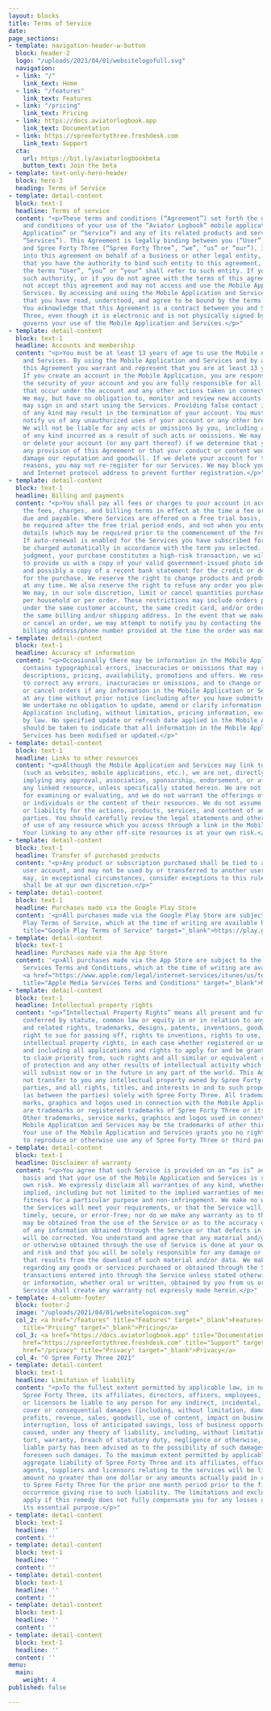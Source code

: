 ```yaml
---
layout: blocks
title: Terms of Service
date: 
page_sections:
- template: navigation-header-w-button
  block: header-2
  logo: "/uploads/2021/04/01/websitelogofull.svg"
  navigation:
  - link: "/"
    link_text: Home
  - link: "/features"
    link_text: Features
  - link: "/pricing"
    link_text: Pricing
  - link: https://docs.aviatorlogbook.app
    link_text: Documentation
  - link: https://spreefortythree.freshdesk.com
    link_text: Support
  cta:
    url: https://bit.ly/aviatorlogbookbeta
    button_text: Join the beta
- template: text-only-hero-header
  block: hero-3
  heading: Terms of Service
- template: detail-content
  block: text-1
  headline: Terms of service
  content: "<p>These terms and conditions (“Agreement”) set forth the general terms
    and conditions of your use of the “Aviator Logbook” mobile application (“Mobile
    Application” or “Service”) and any of its related products and services (collectively,
    “Services”). This Agreement is legally binding between you (“User”, “you” or “your”)
    and Spree Forty Three (“Spree Forty Three”, “we”, “us” or “our”). If you are entering
    into this agreement on behalf of a business or other legal entity, you represent
    that you have the authority to bind such entity to this agreement, in which case
    the terms “User”, “you” or “your” shall refer to such entity. If you do not have
    such authority, or if you do not agree with the terms of this agreement, you must
    not accept this agreement and may not access and use the Mobile Application and
    Services. By accessing and using the Mobile Application and Services, you acknowledge
    that you have read, understood, and agree to be bound by the terms of this Agreement.
    You acknowledge that this Agreement is a contract between you and Spree Forty
    Three, even though it is electronic and is not physically signed by you, and it
    governs your use of the Mobile Application and Services.</p>"
- template: detail-content
  block: text-1
  headline: Accounts and membership
  content: "<p>You must be at least 13 years of age to use the Mobile Application
    and Services. By using the Mobile Application and Services and by agreeing to
    this Agreement you warrant and represent that you are at least 13 years of age.
    If you create an account in the Mobile Application, you are responsible for maintaining
    the security of your account and you are fully responsible for all activities
    that occur under the account and any other actions taken in connection with it.
    We may, but have no obligation to, monitor and review new accounts before you
    may sign in and start using the Services. Providing false contact information
    of any kind may result in the termination of your account. You must immediately
    notify us of any unauthorized uses of your account or any other breaches of security.
    We will not be liable for any acts or omissions by you, including any damages
    of any kind incurred as a result of such acts or omissions. We may suspend, disable,
    or delete your account (or any part thereof) if we determine that you have violated
    any provision of this Agreement or that your conduct or content would tend to
    damage our reputation and goodwill. If we delete your account for the foregoing
    reasons, you may not re-register for our Services. We may block your email address
    and Internet protocol address to prevent further registration.</p>"
- template: detail-content
  block: text-1
  headline: Billing and payments
  content: "<p>You shall pay all fees or charges to your account in accordance with
    the fees, charges, and billing terms in effect at the time a fee or charge is
    due and payable. Where Services are offered on a free trial basis, payment may
    be required after the free trial period ends, and not when you enter your billing
    details (which may be required prior to the commencement of the free trial period).
    If auto-renewal is enabled for the Services you have subscribed for, you will
    be charged automatically in accordance with the term you selected. If, in our
    judgment, your purchase constitutes a high-risk transaction, we will require you
    to provide us with a copy of your valid government-issued photo identification,
    and possibly a copy of a recent bank statement for the credit or debit card used
    for the purchase. We reserve the right to change products and product pricing
    at any time. We also reserve the right to refuse any order you place with us.
    We may, in our sole discretion, limit or cancel quantities purchased per person,
    per household or per order. These restrictions may include orders placed by or
    under the same customer account, the same credit card, and/or orders that use
    the same billing and/or shipping address. In the event that we make a change to
    or cancel an order, we may attempt to notify you by contacting the e-mail and/or
    billing address/phone number provided at the time the order was made.</p>"
- template: detail-content
  block: text-1
  headline: Accuracy of information
  content: "<p>Occasionally there may be information in the Mobile Application that
    contains typographical errors, inaccuracies or omissions that may relate to product
    descriptions, pricing, availability, promotions and offers. We reserve the right
    to correct any errors, inaccuracies or omissions, and to change or update information
    or cancel orders if any information in the Mobile Application or Services is inaccurate
    at any time without prior notice (including after you have submitted your order).
    We undertake no obligation to update, amend or clarify information in the Mobile
    Application including, without limitation, pricing information, except as required
    by law. No specified update or refresh date applied in the Mobile Application
    should be taken to indicate that all information in the Mobile Application or
    Services has been modified or updated.</p>"
- template: detail-content
  block: text-1
  headline: Links to other resources
  content: "<p>Although the Mobile Application and Services may link to other resources
    (such as websites, mobile applications, etc.), we are not, directly or indirectly,
    implying any approval, association, sponsorship, endorsement, or affiliation with
    any linked resource, unless specifically stated herein. We are not responsible
    for examining or evaluating, and we do not warrant the offerings of, any businesses
    or individuals or the content of their resources. We do not assume any responsibility
    or liability for the actions, products, services, and content of any other third
    parties. You should carefully review the legal statements and other conditions
    of use of any resource which you access through a link in the Mobile Application.
    Your linking to any other off-site resources is at your own risk.</p>"
- template: detail-content
  block: text-1
  headline: Transfer of purchased products
  content: "<p>Any product or subscription purchased shall be tied to an individual
    user account, and may not be used by or transferred to another user account. We
    may, in exceptional circumstances, consider exceptions to this rule, but this
    shall be at our own discretion.</p>"
- template: detail-content
  block: text-1
  headline: Purchases made via the Google Play Store
  content: '<p>All purchases made via the Google Play Store are subject to the Google
    Play Terms of Service, which at the time of writing are available here: <a href="https://play.google.com/about/play-terms/index.html."
    title="Google Play Terms of Service" target="_blank">https://play.google.com/about/play-terms/index.html.</a></p>'
- template: detail-content
  block: text-1
  headline: Purchases made via the App Store
  content: '<p>All purchases made via the App Store are subject to the Apple Media
    Services Terms and Conditions, which at the time of writing are available here:
    <a href="https://www.apple.com/legal/internet-services/itunes/us/terms.html."
    title="Apple Media Services Terms and Conditions" target="_blank">https://www.apple.com/legal/internet-services/itunes/us/terms.html.</a>.</p>'
- template: detail-content
  block: text-1
  headline: Intellectual property rights
  content: "<p>“Intellectual Property Rights” means all present and future rights
    conferred by statute, common law or equity in or in relation to any copyright
    and related rights, trademarks, designs, patents, inventions, goodwill and the
    right to sue for passing off, rights to inventions, rights to use, and all other
    intellectual property rights, in each case whether registered or unregistered
    and including all applications and rights to apply for and be granted, rights
    to claim priority from, such rights and all similar or equivalent rights or forms
    of protection and any other results of intellectual activity which subsist or
    will subsist now or in the future in any part of the world. This Agreement does
    not transfer to you any intellectual property owned by Spree Forty Three or third
    parties, and all rights, titles, and interests in and to such property will remain
    (as between the parties) solely with Spree Forty Three. All trademarks, service
    marks, graphics and logos used in connection with the Mobile Application and Services,
    are trademarks or registered trademarks of Spree Forty Three or its licensors.
    Other trademarks, service marks, graphics and logos used in connection with the
    Mobile Application and Services may be the trademarks of other third parties.
    Your use of the Mobile Application and Services grants you no right or license
    to reproduce or otherwise use any of Spree Forty Three or third party trademarks.</p>"
- template: detail-content
  block: text-1
  headline: Disclaimer of warranty
  content: "<p>You agree that such Service is provided on an “as is” and “as available”
    basis and that your use of the Mobile Application and Services is solely at your
    own risk. We expressly disclaim all warranties of any kind, whether express or
    implied, including but not limited to the implied warranties of merchantability,
    fitness for a particular purpose and non-infringement. We make no warranty that
    the Services will meet your requirements, or that the Service will be uninterrupted,
    timely, secure, or error-free; nor do we make any warranty as to the results that
    may be obtained from the use of the Service or as to the accuracy or reliability
    of any information obtained through the Service or that defects in the Service
    will be corrected. You understand and agree that any material and/or data downloaded
    or otherwise obtained through the use of Service is done at your own discretion
    and risk and that you will be solely responsible for any damage or loss of data
    that results from the download of such material and/or data. We make no warranty
    regarding any goods or services purchased or obtained through the Service or any
    transactions entered into through the Service unless stated otherwise. No advice
    or information, whether oral or written, obtained by you from us or through the
    Service shall create any warranty not expressly made herein.</p>"
- template: 4-column-footer
  block: footer-2
  image: "/uploads/2021/04/01/websitelogoicon.svg"
  col_2: <a href="/features" title="Features" target="_blank">Features</a><br><a href="/pricing"
    title="Pricing" target="_blank">Pricing</a>
  col_3: <a href="https://docs.aviatorlogbook.app" title="Documentation" target="_blank">Documentation</a><br><a
    href="https://spreefortythree.freshdesk.com" title="Support" target="_blank">Support</a><br><a
    href="/privacy" title="Privacy" target="_blank">Privacy</a>
  col_4: "© Spree Forty Three 2021"
- template: detail-content
  block: text-1
  headline: Limitation of liability
  content: "<p>To the fullest extent permitted by applicable law, in no event will
    Spree Forty Three, its affiliates, directors, officers, employees, agents, suppliers
    or licensors be liable to any person for any indirect, incidental, special, punitive,
    cover or consequential damages (including, without limitation, damages for lost
    profits, revenue, sales, goodwill, use of content, impact on business, business
    interruption, loss of anticipated savings, loss of business opportunity) however
    caused, under any theory of liability, including, without limitation, contract,
    tort, warranty, breach of statutory duty, negligence or otherwise, even if the
    liable party has been advised as to the possibility of such damages or could have
    foreseen such damages. To the maximum extent permitted by applicable law, the
    aggregate liability of Spree Forty Three and its affiliates, officers, employees,
    agents, suppliers and licensors relating to the services will be limited to an
    amount no greater than one dollar or any amounts actually paid in cash by you
    to Spree Forty Three for the prior one month period prior to the first event or
    occurrence giving rise to such liability. The limitations and exclusions also
    apply if this remedy does not fully compensate you for any losses or fails of
    its essential purpose.</p>"
- template: detail-content
  block: text-1
  headline: ''
  content: ''
- template: detail-content
  block: text-1
  headline: ''
  content: ''
- template: detail-content
  block: text-1
  headline: ''
  content: ''
- template: detail-content
  block: text-1
  headline: ''
  content: ''
- template: detail-content
  block: text-1
  headline: ''
  content: ''
menu:
  main:
    weight: 4
published: false

---
```

